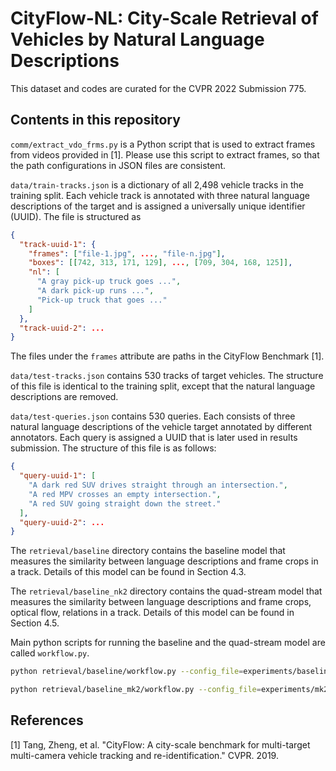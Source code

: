 # CityFlow-NL: City-Scale Retrieval of Vehicles by Natural Language Descriptions

This dataset and codes are curated for the CVPR 2022 Submission 775.

## Contents in this repository
`comm/extract_vdo_frms.py` is a Python script that is used to extract frames
from videos provided in [1]. Please use this script to extract frames, so that
the path configurations in JSON files are consistent.

`data/train-tracks.json` is a dictionary of all 2,498 vehicle tracks in the
training split. Each vehicle track is annotated with three natural language
descriptions of the target and is assigned a universally unique identifier
(UUID).  The file is structured as
```json
{
  "track-uuid-1": {
    "frames": ["file-1.jpg", ..., "file-n.jpg"],
    "boxes": [[742, 313, 171, 129], ..., [709, 304, 168, 125]],
    "nl": [
      "A gray pick-up truck goes ...", 
      "A dark pick-up runs ...", 
      "Pick-up truck that goes ..."
    ]
  },
  "track-uuid-2": ...
}
```
The files under the `frames` attribute are paths in the CityFlow Benchmark [1].


`data/test-tracks.json` contains 530 tracks of target vehicles. The structure
of this file is identical to the training split, except that the natural
language descriptions are removed.

`data/test-queries.json` contains 530 queries. Each consists of three natural
language descriptions of the vehicle target annotated by different annotators.
Each query is assigned a UUID that is later used in results submission.  The
structure of this file is as follows:
```json
{
  "query-uuid-1": [
    "A dark red SUV drives straight through an intersection.",
    "A red MPV crosses an empty intersection.",
    "A red SUV going straight down the street."
  ],
  "query-uuid-2": ...
}
```

The `retrieval/baseline` directory contains the baseline model that measures
the similarity between language descriptions and frame crops in a track.
Details of this model can be found in Section 4.3.

The `retrieval/baseline_nk2` directory contains the quad-stream model that
measures the similarity between language descriptions and frame crops, optical
flow, relations in a track. Details of this model can be found in Section 4.5.

Main python scripts for running the baseline and the quad-stream model are
called `workflow.py`.

```bash
python retrieval/baseline/workflow.py --config_file=experiments/baseline-retrieval-train.yaml

python retrieval/baseline_mk2/workflow.py --config_file=experiments/mk2/sc_train.yaml
```


## References
[1] Tang, Zheng, et al. "CityFlow: A city-scale benchmark for multi-target
multi-camera vehicle tracking and re-identification." CVPR. 2019.
